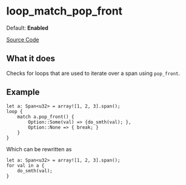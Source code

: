 # loop_match_pop_front

Default: **Enabled**

[Source Code](https://github.com/software-mansion/cairo-lint/tree/main/src/lints/loops/loop_match_pop_front.rs#L52)

## What it does

Checks for loops that are used to iterate over a span using `pop_front`.

## Example

```cairo
let a: Span<u32> = array![1, 2, 3].span();
loop {
    match a.pop_front() {
        Option::Some(val) => {do_smth(val); },
        Option::None => { break; }
    }
}
```

Which can be rewritten as

```cairo
let a: Span<u32> = array![1, 2, 3].span();
for val in a {
    do_smth(val);
}
```
